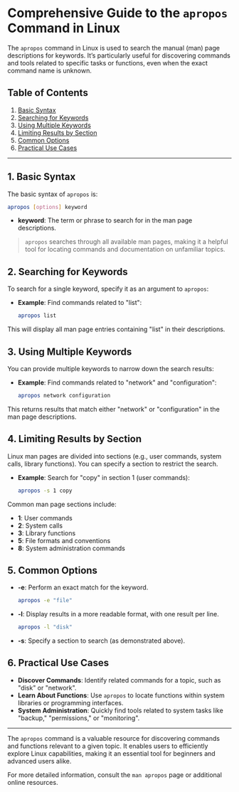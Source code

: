 
# Comprehensive Guide to the `apropos` Command in Linux

The `apropos` command in Linux is used to search the manual (man) page descriptions for keywords. It’s particularly useful for discovering commands and tools related to specific tasks or functions, even when the exact command name is unknown.

## Table of Contents
1. [Basic Syntax](#basic-syntax)
2. [Searching for Keywords](#searching-for-keywords)
3. [Using Multiple Keywords](#using-multiple-keywords)
4. [Limiting Results by Section](#limiting-results-by-section)
5. [Common Options](#common-options)
6. [Practical Use Cases](#practical-use-cases)

---

## 1. Basic Syntax

The basic syntax of `apropos` is:
```bash
apropos [options] keyword
```
- **keyword**: The term or phrase to search for in the man page descriptions.

> `apropos` searches through all available man pages, making it a helpful tool for locating commands and documentation on unfamiliar topics.

## 2. Searching for Keywords

To search for a single keyword, specify it as an argument to `apropos`:

- **Example**: Find commands related to "list":
  ```bash
  apropos list
  ```

This will display all man page entries containing "list" in their descriptions.

## 3. Using Multiple Keywords

You can provide multiple keywords to narrow down the search results:

- **Example**: Find commands related to "network" and "configuration":
  ```bash
  apropos network configuration
  ```

This returns results that match either "network" or "configuration" in the man page descriptions.

## 4. Limiting Results by Section

Linux man pages are divided into sections (e.g., user commands, system calls, library functions). You can specify a section to restrict the search.

- **Example**: Search for "copy" in section 1 (user commands):
  ```bash
  apropos -s 1 copy
  ```

Common man page sections include:
- **1**: User commands
- **2**: System calls
- **3**: Library functions
- **5**: File formats and conventions
- **8**: System administration commands

## 5. Common Options

- **-e**: Perform an exact match for the keyword.
  ```bash
  apropos -e "file"
  ```
- **-l**: Display results in a more readable format, with one result per line.
  ```bash
  apropos -l "disk"
  ```
- **-s**: Specify a section to search (as demonstrated above).

## 6. Practical Use Cases

- **Discover Commands**: Identify related commands for a topic, such as "disk" or "network".
- **Learn About Functions**: Use `apropos` to locate functions within system libraries or programming interfaces.
- **System Administration**: Quickly find tools related to system tasks like "backup," "permissions," or "monitoring".

---

The `apropos` command is a valuable resource for discovering commands and functions relevant to a given topic. It enables users to efficiently explore Linux capabilities, making it an essential tool for beginners and advanced users alike.

For more detailed information, consult the `man apropos` page or additional online resources.
